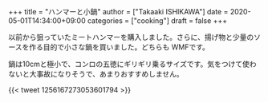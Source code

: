 +++
title = "ハンマーと小鍋"
author = ["Takaaki ISHIKAWA"]
date = 2020-05-01T14:34:00+09:00
categories = ["cooking"]
draft = false
+++

以前から狙っていたミートハンマーを購入しました。さらに、揚げ物と少量のソースを作る目的で小さな鍋を買いました。どちらも WMFです。

鍋は10cmと極小で、コンロの五徳にギリギリ乗るサイズです。気をつけて使わないと大事故になりそうで、あまりおすすめしません。

{{< tweet 1256167273053601794 >}}
